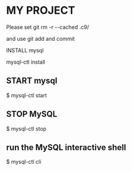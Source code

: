 # MY PROJECT

Please set
git rm -r --cached .c9/

and use git add and commit

INSTALL mysql

mysql-ctl install


## START mysql
$ mysql-ctl start
## STOP MySQL
$ mysql-ctl stop
        
## run the MySQL interactive shell
$ mysql-ctl cli